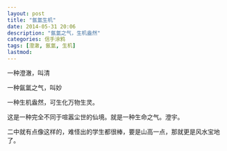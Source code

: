 ```yaml
---
layout: post
title: "氤氲生机"
date: 2014-05-31 20:06
description: "氤氲之气，生机盎然"
categories: 信手涂鸦
tags: [澄澈, 氤氲, 生机]
lastmod: 
--- 
```


一种澄澈，叫清

一种氤氲之气，叫妙

一种生机盎然，可生化万物生灵。



这是一种完全不同于喧嚣尘世的仙境。就是一种生命之气。澄宇。

二中就有点像这样的，难怪出的学生都很棒，要是山高一点，那就更是风水宝地了。


